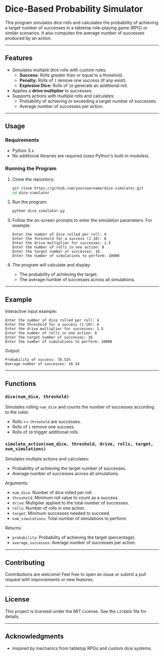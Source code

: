 # Dice-Based Probability Simulator

This program simulates dice rolls and calculates the probability of achieving a target number of successes in a tabletop role-playing game (RPG) or similar scenarios. It also computes the average number of successes produced by an action.

---

## Features
- Simulates multiple dice rolls with custom rules:
  - **Success:** Rolls greater than or equal to a threshold.
  - **Penalty:** Rolls of `1` remove one success (if any exist).
  - **Explosive Dice:** Rolls of `10` generate an additional roll.
- Applies a **drive multiplier** to successes.
- Supports actions with multiple rolls and calculates:
  - Probability of achieving or exceeding a target number of successes.
  - Average number of successes per action.

---

## Usage

### Requirements
- Python 3.x
- No additional libraries are required (uses Python's built-in modules).

### Running the Program

1. Clone the repository:
   ```bash
   git clone https://github.com/yourusername/dice-simulator.git
   cd dice-simulator
   ```

2. Run the program:
   ```bash
   python dice_simulator.py
   ```

3. Follow the on-screen prompts to enter the simulation parameters. For example:
   ```
   Enter the number of dice rolled per roll: 4
   Enter the threshold for a success (1-10): 6
   Enter the drive multiplier for successes: 1.5
   Enter the number of rolls in one action: 8
   Enter the target number of successes: 16
   Enter the number of simulations to perform: 10000
   ```

4. The program will calculate and display:
   - The probability of achieving the target.
   - The average number of successes across all simulations.

---

## Example

Interactive input example:
```
Enter the number of dice rolled per roll: 4
Enter the threshold for a success (1-10): 6
Enter the drive multiplier for successes: 1.5
Enter the number of rolls in one action: 8
Enter the target number of successes: 16
Enter the number of simulations to perform: 10000
```

Output:
```
Probability of success: 78.52%
Average number of successes: 18.34
```

---

## Functions

### `dice(num_dice, threshold)`
Simulates rolling `num_dice` and counts the number of successes according to the rules:
- Rolls >= `threshold` are successes.
- Rolls of `1` remove one success.
- Rolls of `10` trigger additional rolls.

### `simulate_action(num_dice, threshold, drive, rolls, target, num_simulations)`
Simulates multiple actions and calculates:
- Probability of achieving the target number of successes.
- Average number of successes across all simulations.

Arguments:
- `num_dice`: Number of dice rolled per roll.
- `threshold`: Minimum roll value to count as a success.
- `drive`: Multiplier applied to the total number of successes.
- `rolls`: Number of rolls in one action.
- `target`: Minimum successes needed to succeed.
- `num_simulations`: Total number of simulations to perform.

Returns:
- `probability`: Probability of achieving the target (percentage).
- `average_successes`: Average number of successes per action.

---

## Contributing
Contributions are welcome! Feel free to open an issue or submit a pull request with improvements or new features.

---

## License
This project is licensed under the MIT License. See the `LICENSE` file for details.

---

## Acknowledgments
- Inspired by mechanics from tabletop RPGs and custom dice systems.

